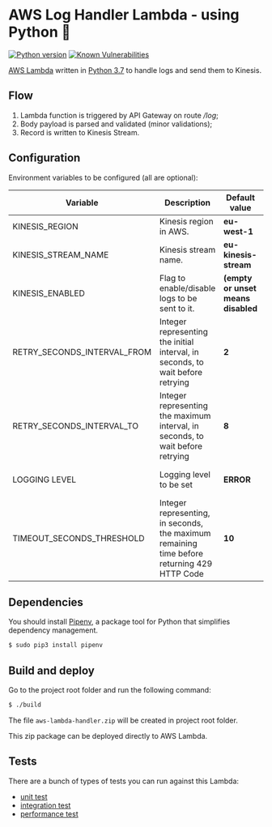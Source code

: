 # AWS Log Handler Lambda - using Python 🐍

[![Python version](https://img.shields.io/github/pipenv/locked/python-version/saulotdr/aws-processing-lambda-python?style=for-the-badge)](https://python.org)
[![Known Vulnerabilities](https://snyk.io/test/github/saulotdr/aws-processing-lambda-python/badge.svg?targetFile=requirements.txt)](https://snyk.io/test/github/saulotdr/aws-processing-lambda-python?targetFile=requirements.txt)

[AWS Lambda](https://aws.amazon.com/lambda/) written in [Python 3.7](https://python.org) to handle logs and send them to Kinesis.

## Flow

1) Lambda function is triggered by API Gateway on route _/log_;
2) Body payload is parsed and validated (minor validations);
3) Record is written to Kinesis Stream.

## Configuration

Environment variables to be configured (all are optional):

| Variable | Description | Default value | Accepted values |
| -------- | ----------- | ------------- | --------------- |
| KINESIS_REGION | Kinesis region in AWS. | **eu-west-1** | **string** |
| KINESIS_STREAM_NAME | Kinesis stream name. | **eu-kinesis-stream** | **string** |
| KINESIS_ENABLED | Flag to enable/disable logs to be sent to it. | **(empty or unset means disabled** | **string** |
| RETRY_SECONDS_INTERVAL_FROM | Integer representing the initial interval, in seconds, to wait before retrying | **2** | **positive integer** | 
| RETRY_SECONDS_INTERVAL_TO | Integer representing the maximum interval, in seconds, to wait before retrying | **8** | **positive integer** | 
| LOGGING LEVEL | Logging level to be set | **ERROR** | **"DEBUG" or "ERROR"** | 
| TIMEOUT_SECONDS_THRESHOLD | Integer representing, in seconds, the maximum remaining time before returning 429 HTTP Code | **10** | **positive integer** | 

## Dependencies

You should install [Pipenv](https://docs.pipenv.org), a package tool for Python that simplifies dependency management.

```bash
$ sudo pip3 install pipenv
```

## Build and deploy

Go to the project root folder and run the following command:

```bash
$ ./build 
```

The file `aws-lambda-handler.zip` will be created in project root folder.

This zip package can be deployed directly to AWS Lambda.

## Tests

There are a bunch of types of tests you can run against this Lambda:

- [unit test](tests/unit)
- [integration test](tests/integration)
- [performance test](tests/performance)
